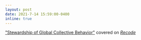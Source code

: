 ```yaml
---
layout: post
date: 2021-7-14 15:59:00-0400
inline: true
---
```


<a href="https://www.pnas.org/content/118/27/e2025764118">"Stewardship of Global Collective Behavior"</a> covered on  <a href="https://podcasts.apple.com/us/podcast/how-social-media-threatens-humanity/id1479107698?i=1000528837796"><i>Recode</i></a>
